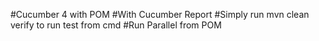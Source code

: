 #Cucumber 4 with POM
#With Cucumber Report 
#Simply run mvn clean verify to run test from cmd
#Run Parallel from POM
